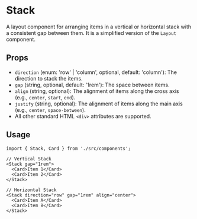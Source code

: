# Stack

A layout component for arranging items in a vertical or horizontal stack with a consistent gap between them. It is a simplified version of the `Layout` component.

## Props

*   `direction` (enum: 'row' | 'column', optional, default: 'column'): The direction to stack the items.
*   `gap` (string, optional, default: '1rem'): The space between items.
*   `align` (string, optional): The alignment of items along the cross axis (e.g., `center`, `start`, `end`).
*   `justify` (string, optional): The alignment of items along the main axis (e.g., `center`, `space-between`).
*   All other standard HTML `<div>` attributes are supported.

## Usage

```tsx
import { Stack, Card } from './src/components';

// Vertical Stack
<Stack gap="1rem">
  <Card>Item 1</Card>
  <Card>Item 2</Card>
</Stack>

// Horizontal Stack
<Stack direction="row" gap="1rem" align="center">
  <Card>Item A</Card>
  <Card>Item B</Card>
</Stack>
```
